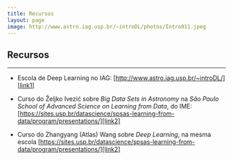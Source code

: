 ```yaml
---
title: Recursos
layout: page
image: http://www.astro.iag.usp.br/~introDL/photos/Intro011.jpeg
---
```


## Recursos
---

- Escola de Deep Learning no IAG: [http://www.astro.iag.usp.br/~introDL/][link1]

- Curso do Željko Ivezić sobre _Big Data Sets in Astronomy_ na _São Paulo School of Advanced Science on Learning from Data_, do IME:
[https://sites.usp.br/datascience/spsas-learning-from-data/program/presentations/][link2]

- Curso do Zhangyang (Atlas) Wang sobre _Deep Learning_, na mesma escola
[https://sites.usp.br/datascience/spsas-learning-from-data/program/presentations/][link2]

[link1]: http://www.astro.iag.usp.br/~introDL/
[link2]: https://sites.usp.br/datascience/spsas-learning-from-data/program/presentations/